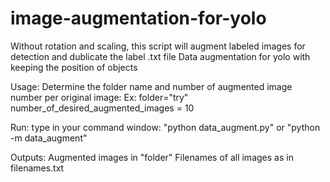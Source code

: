 # image-augmentation-for-yolo
Without rotation and scaling, this script will augment labeled images for detection and dublicate the label .txt file
 Data augmentation for yolo with keeping the position of objects

 Usage:
 Determine the folder name and number of augmented image number per original image:
 Ex:    folder="try"
        number_of_desired_augmented_images = 10

 Run:
 type in your command window: "python data_augment.py" or "python -m data_augment"

 Outputs:
 Augmented images in "folder"
 Filenames of all images as in filenames.txt
